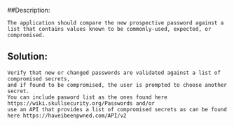 ##Description:

	The application should compare the new prospective password against a list that contains values known to be commonly-used, expected, or compromised. 

## Solution:
	
	Verify that new or changed passwords are validated against a list of compromised secrets, 
	and if found to be compromised, the user is prompted to choose another secret.
	You can include pasword list as the ones found here https://wiki.skullsecurity.org/Passwords and/or
	use an API that provides a list of compromised secrets as can be found here https://haveibeenpwned.com/API/v2
